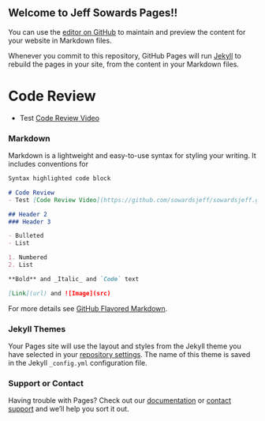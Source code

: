 ## Welcome to Jeff Sowards Pages!!

You can use the [editor on GitHub](https://github.com/sowardsjeff/sowardsjeff.github.io/edit/master/index.md) to maintain and preview the content for your website in Markdown files.

Whenever you commit to this repository, GitHub Pages will run [Jekyll](https://jekyllrb.com/) to rebuild the pages in your site, from the content in your Markdown files.

# Code Review
- Test [Code Review Video](https://github.com/sowardsjeff/sowardsjeff.github.io/blob/master/ePortfolio/2-2.mp4)

### Markdown

Markdown is a lightweight and easy-to-use syntax for styling your writing. It includes conventions for

```markdown
Syntax highlighted code block

# Code Review
- Test [Code Review Video](https://github.com/sowardsjeff/sowardsjeff.github.io/blob/master/ePortfolio/2-2.mp4)

## Header 2
### Header 3

- Bulleted
- List

1. Numbered
2. List

**Bold** and _Italic_ and `Code` text

[Link](url) and ![Image](src)
```

For more details see [GitHub Flavored Markdown](https://guides.github.com/features/mastering-markdown/).

### Jekyll Themes

Your Pages site will use the layout and styles from the Jekyll theme you have selected in your [repository settings](https://github.com/sowardsjeff/sowardsjeff.github.io/settings). The name of this theme is saved in the Jekyll `_config.yml` configuration file.

### Support or Contact

Having trouble with Pages? Check out our [documentation](https://help.github.com/categories/github-pages-basics/) or [contact support](https://github.com/contact) and we’ll help you sort it out.
